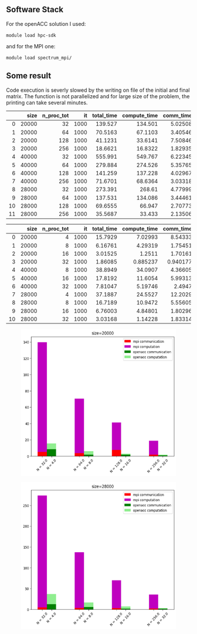 ## Software Stack
For the openACC solution I used:
```
module load hpc-sdk
```
and for the MPI one:
```
module load spectrum_mpi/
```

## Some result
Code execution is severly slowed by the writing on file of the initial and final matrix. The function is not parallelized and for large size of the problem, the printing can take several minutes.

|    |   size |   n_proc_tot |   it |   total_time |   compute_time |   comm_time |
|---:|-------:|-------------:|-----:|-------------:|---------------:|------------:|
|  0 |  20000 |           32 | 1000 |     139.527  |       134.501  |     5.02508 |
|  1 |  20000 |           64 | 1000 |      70.5163 |        67.1103 |     3.40546 |
|  2 |  20000 |          128 | 1000 |      41.1231 |        33.6141 |     7.50846 |
|  3 |  20000 |          256 | 1000 |      18.6621 |        16.8322 |     1.82935 |
|  4 |  40000 |           32 | 1000 |     555.991  |       549.767  |     6.22345 |
|  5 |  40000 |           64 | 1000 |     279.884  |       274.526  |     5.35765 |
|  6 |  40000 |          128 | 1000 |     141.259  |       137.228  |     4.02967 |
|  7 |  40000 |          256 | 1000 |      71.6701 |        68.6364 |     3.03318 |
|  8 |  28000 |           32 | 1000 |     273.391  |       268.61   |     4.77999 |
|  9 |  28000 |           64 | 1000 |     137.531  |       134.086  |     3.44461 |
| 10 |  28000 |          128 | 1000 |      69.6555 |        66.947  |     2.70773 |
| 11 |  28000 |          256 | 1000 |      35.5687 |        33.433  |     2.13506 |

|    |   size |   n_proc_tot |   it |   total_time |   compute_time |   comm_time |
|---:|-------:|-------------:|-----:|-------------:|---------------:|------------:|
|  0 |  20000 |            4 | 1000 |     15.7929  |       7.02993  |    8.54333  |
|  1 |  20000 |            8 | 1000 |      6.16761 |       4.29319  |    1.75451  |
|  2 |  20000 |           16 | 1000 |      3.01525 |       1.2511   |    1.70161  |
|  3 |  20000 |           32 | 1000 |      1.86085 |       0.885237 |    0.940177 |
|  4 |  40000 |            8 | 1000 |     38.8949  |      34.0907   |    4.36605  |
|  5 |  40000 |           16 | 1000 |     17.8192  |      11.6054   |    5.99313  |
|  6 |  40000 |           32 | 1000 |      7.81047 |       5.19746  |    2.4947   |
|  7 |  28000 |            4 | 1000 |     37.1887  |      24.5527   |   12.2029   |
|  8 |  28000 |            8 | 1000 |     16.7189  |      10.9472   |    5.55605  |
|  9 |  28000 |           16 | 1000 |      6.76003 |       4.84801  |    1.80296  |
| 10 |  28000 |           32 | 1000 |      3.03168 |       1.14228  |    1.83314  |

<figure>
  <img
  src="../images/jacobi_20.png"
  alt="1 Node"
  width="500" 
  height="400" >
</figure>

<figure>
  <img
  src="../images/jacobi_28.png"
  alt="1 Node"
  width="500" 
  height="400" >
</figure>